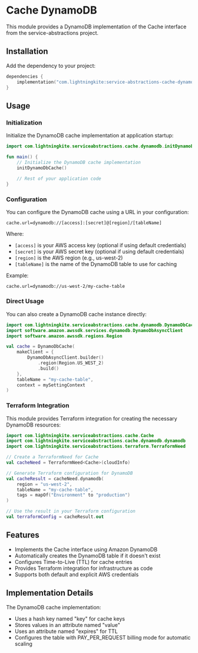 # Cache DynamoDB

This module provides a DynamoDB implementation of the Cache interface from the service-abstractions project.

## Installation

Add the dependency to your project:

```kotlin
dependencies {
    implementation("com.lightningkite:service-abstractions-cache-dynamodb:0.0.1")
}
```

## Usage

### Initialization

Initialize the DynamoDB cache implementation at application startup:

```kotlin
import com.lightningkite.serviceabstractions.cache.dynamodb.initDynamoDbCache

fun main() {
    // Initialize the DynamoDB cache implementation
    initDynamoDbCache()
    
    // Rest of your application code
}
```

### Configuration

You can configure the DynamoDB cache using a URL in your configuration:

```
cache.url=dynamodb://[access]:[secret]@[region]/[tableName]
```

Where:
- `[access]` is your AWS access key (optional if using default credentials)
- `[secret]` is your AWS secret key (optional if using default credentials)
- `[region]` is the AWS region (e.g., us-west-2)
- `[tableName]` is the name of the DynamoDB table to use for caching

Example:
```
cache.url=dynamodb://us-west-2/my-cache-table
```

### Direct Usage

You can also create a DynamoDB cache instance directly:

```kotlin
import com.lightningkite.serviceabstractions.cache.dynamodb.DynamoDbCache
import software.amazon.awssdk.services.dynamodb.DynamoDbAsyncClient
import software.amazon.awssdk.regions.Region

val cache = DynamoDbCache(
    makeClient = {
        DynamoDbAsyncClient.builder()
            .region(Region.US_WEST_2)
            .build()
    },
    tableName = "my-cache-table",
    context = mySettingContext
)
```

### Terraform Integration

This module provides Terraform integration for creating the necessary DynamoDB resources:

```kotlin
import com.lightningkite.serviceabstractions.cache.Cache
import com.lightningkite.serviceabstractions.cache.dynamodb.dynamodb
import com.lightningkite.serviceabstractions.terraform.TerraformNeed

// Create a TerraformNeed for Cache
val cacheNeed = TerraformNeed<Cache>(cloudInfo)

// Generate Terraform configuration for DynamoDB
val cacheResult = cacheNeed.dynamodb(
    region = "us-west-2",
    tableName = "my-cache-table",
    tags = mapOf("Environment" to "production")
)

// Use the result in your Terraform configuration
val terraformConfig = cacheResult.out
```

## Features

- Implements the Cache interface using Amazon DynamoDB
- Automatically creates the DynamoDB table if it doesn't exist
- Configures Time-to-Live (TTL) for cache entries
- Provides Terraform integration for infrastructure as code
- Supports both default and explicit AWS credentials

## Implementation Details

The DynamoDB cache implementation:
- Uses a hash key named "key" for cache keys
- Stores values in an attribute named "value"
- Uses an attribute named "expires" for TTL
- Configures the table with PAY_PER_REQUEST billing mode for automatic scaling